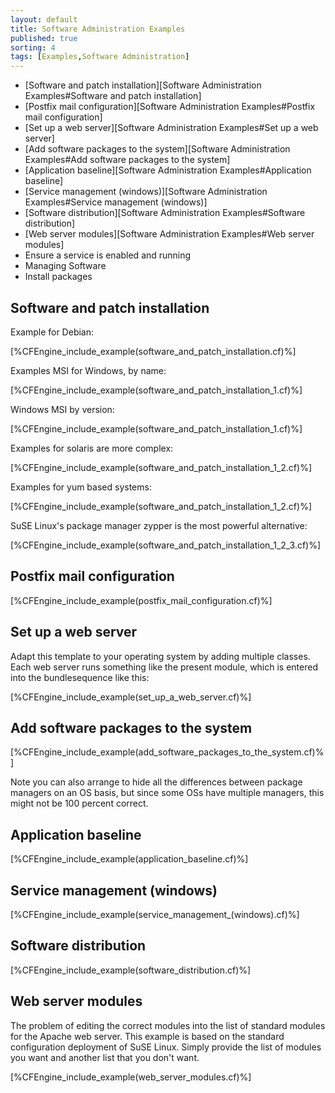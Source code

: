 ```yaml
---
layout: default
title: Software Administration Examples 
published: true
sorting: 4
tags: [Examples,Software Administration]
---
```


* [Software and patch installation][Software Administration Examples#Software and patch installation]
* [Postfix mail configuration][Software Administration Examples#Postfix mail configuration]
* [Set up a web server][Software Administration Examples#Set up a web server]
* [Add software packages to the system][Software Administration Examples#Add software packages to the system]
* [Application baseline][Software Administration Examples#Application baseline]
* [Service management (windows)][Software Administration Examples#Service management (windows)]
* [Software distribution][Software Administration Examples#Software distribution]
* [Web server modules][Software Administration Examples#Web server modules]
* Ensure a service is enabled and running
* Managing Software
* Install packages

## Software and patch installation ##

Example for Debian:


[%CFEngine_include_example(software_and_patch_installation.cf)%]

Examples MSI for Windows, by name:


[%CFEngine_include_example(software_and_patch_installation_1.cf)%]

Windows MSI by version:


[%CFEngine_include_example(software_and_patch_installation_1.cf)%]

Examples for solaris are more complex:


[%CFEngine_include_example(software_and_patch_installation_1_2.cf)%]

Examples for yum based systems:


[%CFEngine_include_example(software_and_patch_installation_1_2.cf)%]

SuSE Linux's package manager zypper is the most powerful alternative:


[%CFEngine_include_example(software_and_patch_installation_1_2_3.cf)%]

## Postfix mail configuration


[%CFEngine_include_example(postfix_mail_configuration.cf)%]

## Set up a web server

Adapt this template to your operating system by adding multiple classes. Each web server runs something like the present module, which is entered into the bundlesequence like this:


[%CFEngine_include_example(set_up_a_web_server.cf)%]

## Add software packages to the system ##


[%CFEngine_include_example(add_software_packages_to_the_system.cf)%]

Note you can also arrange to hide all the differences between package managers on an OS basis, but since some OSs have multiple managers, this might not be 100 percent correct.

## Application baseline


[%CFEngine_include_example(application_baseline.cf)%]

## Service management (windows)


[%CFEngine_include_example(service_management_(windows).cf)%]

## Software distribution


[%CFEngine_include_example(software_distribution.cf)%]

## Web server modules

The problem of editing the correct modules into the list of standard modules for the Apache web server. This example is based on the standard configuration deployment of SuSE Linux. Simply provide the list of modules you want and another list that you don't want.


[%CFEngine_include_example(web_server_modules.cf)%]
